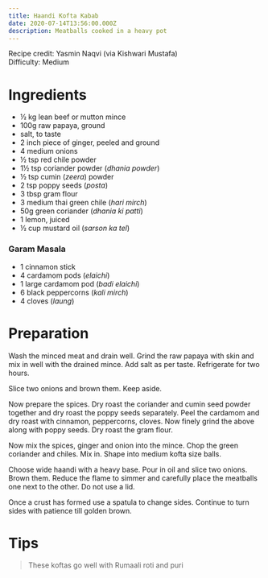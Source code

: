 ```yaml
---
title: Haandi Kofta Kabab
date: 2020-07-14T13:56:00.000Z
description: Meatballs cooked in a heavy pot
---
```

Recipe credit: Yasmin Naqvi (via Kishwari Mustafa)  
Difficulty: Medium  

# Ingredients
* ½ kg lean beef or mutton mince
* 100g raw papaya, ground
* salt, to taste
* 2 inch piece of ginger, peeled and ground
* 4 medium onions
* ½ tsp red chile powder
* 1½ tsp coriander powder (_dhania powder_)
* ½ tsp cumin (_zeera_) powder
* 2 tsp poppy seeds (_posta_)
* 3 tbsp gram flour
* 3 medium thai green chile (_hari mirch_)
* 50g green coriander (_dhania ki patti_)
* 1 lemon, juiced
* ½ cup mustard oil (_sarson ka tel_)

### Garam Masala
* 1 cinnamon stick
* 4 cardamom pods (_elaichi_) 
* 1 large cardamom pod (_badi elaichi_) 
* 6 black peppercorns (_kali mirch_)
* 4 cloves (_laung_)

# Preparation
Wash the minced meat and drain well. Grind the raw papaya with skin and mix in well with the drained mince. Add salt as per taste. Refrigerate for two hours.

Slice two onions and brown them. Keep aside.

Now prepare the spices. Dry roast the coriander and cumin seed powder together and dry roast the poppy seeds separately. 
Peel the cardamom and dry roast with cinnamon, peppercorns, cloves. Now finely grind the above along with poppy seeds. Dry roast the gram flour.

Now mix the spices, ginger and onion into the mince. Chop the green coriander and chiles. Mix in. Shape into medium kofta size balls.

Choose wide haandi with a heavy base. Pour in oil and slice two onions. Brown them. Reduce the flame to simmer and carefully place the meatballs one next to the other. Do not use a lid.

Once a crust has formed use a spatula to change sides. Continue to turn sides with patience till golden brown.

# Tips
> These koftas go well with Rumaali roti and puri
